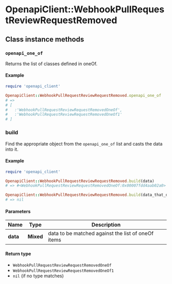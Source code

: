 # OpenapiClient::WebhookPullRequestReviewRequestRemoved

## Class instance methods

### `openapi_one_of`

Returns the list of classes defined in oneOf.

#### Example

```ruby
require 'openapi_client'

OpenapiClient::WebhookPullRequestReviewRequestRemoved.openapi_one_of
# =>
# [
#   :'WebhookPullRequestReviewRequestRemovedOneOf',
#   :'WebhookPullRequestReviewRequestRemovedOneOf1'
# ]
```

### build

Find the appropriate object from the `openapi_one_of` list and casts the data into it.

#### Example

```ruby
require 'openapi_client'

OpenapiClient::WebhookPullRequestReviewRequestRemoved.build(data)
# => #<WebhookPullRequestReviewRequestRemovedOneOf:0x00007fdd4aab02a0>

OpenapiClient::WebhookPullRequestReviewRequestRemoved.build(data_that_doesnt_match)
# => nil
```

#### Parameters

| Name | Type | Description |
| ---- | ---- | ----------- |
| **data** | **Mixed** | data to be matched against the list of oneOf items |

#### Return type

- `WebhookPullRequestReviewRequestRemovedOneOf`
- `WebhookPullRequestReviewRequestRemovedOneOf1`
- `nil` (if no type matches)

